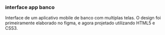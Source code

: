 ### interface app banco

Interface de um aplicativo mobile de banco com multíplas telas. O design foi primeiramente elaborado no figma, e agora projetado utilizando HTML5 e CSS3.